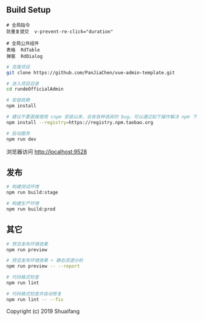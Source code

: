 ## Build Setup


```
# 全局指令
防重复提交  v-prevent-re-click="duration"

```

```
# 全局公共组件
表格  RdTable
弹窗  RdDialog
```

```bash
# 克隆项目
git clone https://github.com/PanJiaChen/vue-admin-template.git

# 进入项目目录
cd rundeOfficialAdmin

# 安装依赖
npm install

# 建议不要直接使用 cnpm 安装以来，会有各种诡异的 bug。可以通过如下操作解决 npm 下载速度慢的问题
npm install --registry=https://registry.npm.taobao.org

# 启动服务
npm run dev
```

浏览器访问 [http://localhost:9528](http://localhost:9528)

## 发布

```bash
# 构建测试环境
npm run build:stage

# 构建生产环境
npm run build:prod
```

## 其它

 
```bash
# 预览发布环境效果
npm run preview

# 预览发布环境效果 + 静态资源分析
npm run preview -- --report

# 代码格式检查
npm run lint

# 代码格式检查并自动修复
npm run lint -- --fix
```

Copyright (c) 2019 Shuaifang
